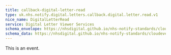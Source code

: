 ```yaml
---
title: callback-digital-letter-read
type: uk.nhs.notify.digital.letters.callback.digital.letter.read.v1
nice_name: DigitalLetterRead
service: Digital Letter Viewer Services
schema_envelope: https://nhsdigital.github.io/nhs-notify-standards/cloudevents/nhs-notify-example-event.schema.json
schema_data: https://nhsdigital.github.io/nhs-notify-standards/cloudevents/nhs-notify-example-event-data.schema.json
---
```


This is an event.
